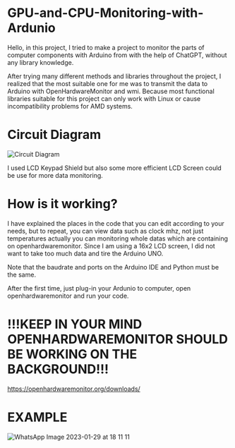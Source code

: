 # GPU-and-CPU-Monitoring-with-Ardunio

 Hello, in this project, I tried to make a project to monitor the parts of computer components with Arduino from with the help of ChatGPT, without any library knowledge.

 After trying many different methods and libraries throughout the project, I realized that the most suitable one for me was to transmit the data to Arduino with OpenHardwareMonitor and wmi. Because most functional libraries suitable for this project can only work with Linux or cause incompatibility problems for AMD systems.
 
# Circuit Diagram 

![Circuit Diagram](https://user-images.githubusercontent.com/123881168/215335623-b8bf33ea-6f1d-4de5-b2ce-5770052a1427.JPG)

I used LCD Keypad Shield but also some more efficient LCD Screen could be use for more data monitoring.


# How is it working?

I have explained the places in the code that you can edit according to your needs, but to repeat, you can view data such as clock mhz, not just temperatures actually you can monitoring whole datas which are containing on openhardwaremonitor. Since I am using a 16x2 LCD screen, I did not want to take too much data and tire the Arduino UNO.

Note that the baudrate and ports on the Arduino IDE and Python must be the same.

After the first time, just plug-in your Ardunio to computer, open openhardwaremonitor and run your code.


# !!!KEEP IN YOUR MIND OPENHARDWAREMONITOR SHOULD BE WORKING ON THE BACKGROUND!!!

https://openhardwaremonitor.org/downloads/

# EXAMPLE 

![WhatsApp Image 2023-01-29 at 18 11 11](https://user-images.githubusercontent.com/123881168/215335796-aaa71dc0-7cbc-4c1d-bc2d-560af1c8653b.jpeg)

